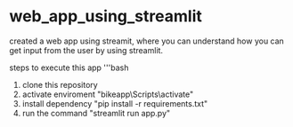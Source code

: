# web_app_using_streamlit
created a web app using streamit, where you can understand how you can get input from the user by using streamlit.

steps to execute this app
'''bash
1. clone this repository
2. activate enviroment "bikeapp\Scripts\activate"
3. install dependency "pip install -r requirements.txt"
4. run the command "streamlit run app.py"
```
